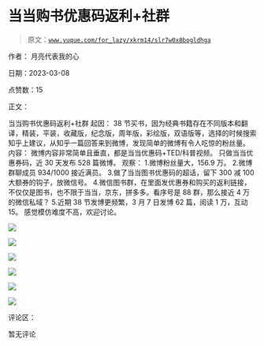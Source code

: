 # 当当购书优惠码返利+社群

> 原文：[`www.yuque.com/for_lazy/xkrm14/slr7w0x8bogldhga`](https://www.yuque.com/for_lazy/xkrm14/slr7w0x8bogldhga)

作者： 月亮代表我的心 

日期：2023-03-08 

点赞数：15 

正文： 

当当购书优惠码返利+社群 起因： 38 节买书，因为经典书籍存在不同版本和翻译，精装，平装，收藏版，纪念版，周年版，彩绘版，双语版等，选择的时候搜索知乎上建议，从知乎一篇回答来到微博，发现简单的微博有令人吃惊的粉丝量。 内容： 微博内容非常简单且垂直，都是当当优惠码+TED/科普视频。 只做当当优惠券码，近 30 天发布 528 篇微博。 观察： 1.微博粉丝量大，156.9 万。 2.微博群聊成员 934/1000 接近满员。 3.做了当当图书优惠码的超话，留下 300 减 100 大额券的钩子，放微信号。 4.微信图书群，在里面发优惠券和购买的返利链接，不仅仅是图书，也不限于当当，京东，拼多多。看序号是 88 群，那么接近 4 万的微信私域？ 5.近期 38 节发博更频繁，3 月 7 日发博 62 篇，阅读 1 万，互动 15。 感觉模仿难度不高，欢迎讨论。 

![](img/6b73faa0d9c8614b1d94a6073c001385.png)  

![](img/20956321cf3f3e02cbb040bed1500ade.png)  

![](img/92acf4a219a3fd14e711a1755d76c363.png)  

![](img/b6c4be9a95102fceba96bae8e8ee06eb.png)  

![](img/145d2f7994ffee576f65d40ee2a17b89.png)  

![](img/24809246587b6a32c154e8666d7cedd2.png)  

评论区： 

暂无评论 

